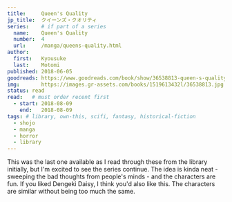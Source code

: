 ```yaml
---
title:     Queen's Quality
jp_title:  クイーンズ・クオリティ
series:    # if part of a series
  name:    Queen's Quality
  number:  4
  url:     /manga/queens-quality.html
author: 
  first:   Kyousuke 
  last:    Motomi
published: 2018-06-05
goodreads: https://www.goodreads.com/book/show/36538813-queen-s-quality-vol-4
img:       https://images.gr-assets.com/books/1519613432l/36538813.jpg
status: read
read:   # must order recent first
  - start: 2018-08-09  
    end:   2018-08-09 
tags: # library, own-this, scifi, fantasy, historical-fiction
  - shojo
  - manga
  - horror
  - library
---
```


This was the last one available as I read through these from the library initially, but I'm excited to see the series continue. The idea is kinda neat - sweeping the bad thoughts from people's minds - and the characters are fun. If you liked Dengeki Daisy, I think you'd also like this. The characters are similar without being too much the same.
